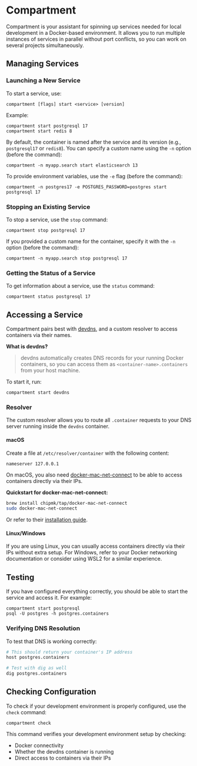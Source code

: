 # Compartment

Compartment is your assistant for spinning up services needed for local development in a Docker-based environment. It allows you to run multiple instances of services in parallel without port conflicts, so you can work on several projects simultaneously.

## Managing Services

### Launching a New Service

To start a service, use:

```
compartment [flags] start <service> [version]
```

Example:

```
compartment start postgresql 17
compartment start redis 8
```

By default, the container is named after the service and its version (e.g., `postgresql17` or `redis8`). You can specify a custom name using the `-n` option (before the command):

```
compartment -n myapp.search start elasticsearch 13
```

To provide environment variables, use the `-e` flag (before the command):

```
compartment -n postgres17 -e POSTGRES_PASSWORD=postgres start postgresql 17
```

### Stopping an Existing Service

To stop a service, use the `stop` command:

```
compartment stop postgresql 17
```

If you provided a custom name for the container, specify it with the `-n` option (before the command):

```
compartment -n myapp.search stop postgresql 17
```

### Getting the Status of a Service

To get information about a service, use the `status` command:

```
compartment status postgresql 17
```

## Accessing a Service

Compartment pairs best with [devdns](https://github.com/ruudud/devdns), and a custom resolver to access containers via their names.

**What is devdns?**

> devdns automatically creates DNS records for your running Docker containers, so you can access them as `<container-name>.containers` from your host machine.

To start it, run:

```
compartment start devdns
```

### Resolver

The custom resolver allows you to route all `.container` requests to your DNS server running inside the `devdns` container.

#### macOS

Create a file at `/etc/resolver/container` with the following content:

```
nameserver 127.0.0.1
```

On macOS, you also need [docker-mac-net-connect](https://github.com/chipmk/docker-mac-net-connect) to be able to access containers directly via their IPs.

**Quickstart for docker-mac-net-connect:**

```sh
brew install chipmk/tap/docker-mac-net-connect
sudo docker-mac-net-connect
```

Or refer to their [installation guide](https://github.com/chipmk/docker-mac-net-connect#installation).

#### Linux/Windows

If you are using Linux, you can usually access containers directly via their IPs without extra setup. For Windows, refer to your Docker networking documentation or consider using WSL2 for a similar experience.

## Testing

If you have configured everything correctly, you should be able to start the service and access it. For example:

```
compartment start postgresql
psql -U postgres -h postgres.containers
```

### Verifying DNS Resolution

To test that DNS is working correctly:

```bash
# This should return your container's IP address
host postgres.containers

# Test with dig as well
dig postgres.containers
```

## Checking Configuration

To check if your development environment is properly configured, use the `check` command:

```
compartment check
```

This command verifies your development environment setup by checking:

- Docker connectivity
- Whether the devdns container is running
- Direct access to containers via their IPs
